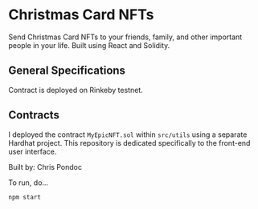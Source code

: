 # Christmas Card NFTs

Send Christmas Card NFTs to your friends, family, and other important people in your life. Built using React and Solidity.

## General Specifications

Contract is deployed on Rinkeby testnet.

## Contracts

I deployed the contract `MyEpicNFT.sol` within `src/utils` using a separate Hardhat project. This repository is dedicated specifically to the front-end user interface.

Built by: Chris Pondoc

To run, do...
```
npm start
```